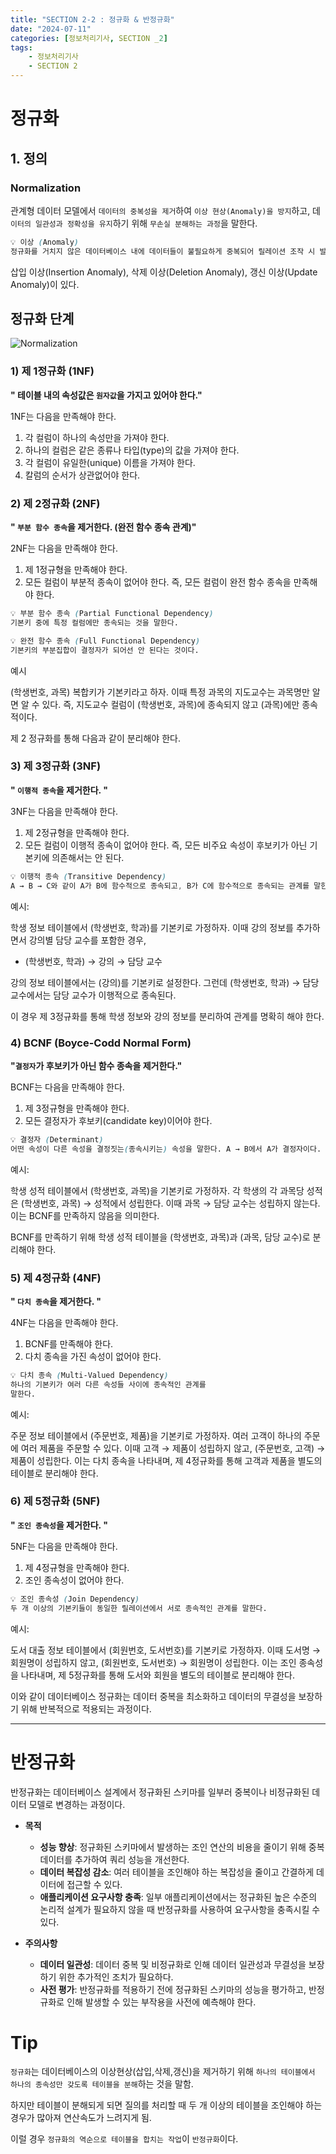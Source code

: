 ```yaml
---
title: "SECTION 2-2 : 정규화 & 반정규화"
date: "2024-07-11"
categories: [정보처리기사, SECTION _2]
tags:
    - 정보처리기사 
    - SECTION 2
---
```


# 정규화
## 1. 정의
### Normalization
관계형 데이터 모델에서 `데이터의 중복성을 제거`하여 `이상 현상(Anomaly)을 방지`하고, 데`이터의 일관성과 정확성을 유지`하기 위해 `무손실 분해하는 과정`을 말한다.

```css
💡 이상 (Anomaly)
정규화를 거치지 않은 데이터베이스 내에 데이터들이 불필요하게 중복되어 릴레이션 조작 시 발생하는 예기치 않은 현상을 말한다.
```

삽입 이상(Insertion Anomaly), 삭제 이상(Deletion Anomaly), 갱신 이상(Update Anomaly)이 있다.

## 정규화 단계
![Normalization](/assets/img/IPE/Normalization.png)

### 1) 제 1정규화 (1NF)
**" 테이블 내의 속성값은 `원자값`을 가지고 있어야 한다."**

1NF는 다음을 만족해야 한다.

1. 각 컬럼이 하나의 속성만을 가져야 한다.
2. 하나의 컬럼은 같은 종류나 타입(type)의 값을 가져야 한다.
3. 각 컬럼이 유일한(unique) 이름을 가져야 한다.
4. 칼럼의 순서가 상관없어야 한다.

### 2) 제 2정규화 (2NF)
**" `부분 함수 종속`을 제거한다. (완전 함수 종속 관계)"**

2NF는 다음을 만족해야 한다.

1. 제 1정규형을 만족해야 한다.
2. 모든 컬럼이 부분적 종속이 없어야 한다. 즉, 모든 컬럼이 완전 함수 종속을 만족해야 한다.

```css
💡 부분 함수 종속 (Partial Functional Dependency)
기본키 중에 특정 컬럼에만 종속되는 것을 말한다.

💡 완전 함수 종속 (Full Functional Dependency)
기본키의 부분집합이 결정자가 되어선 안 된다는 것이다.
```

예시

(학생번호, 과목) 복합키가 기본키라고 하자.
이때 특정 과목의 지도교수는 과목명만 알면 알 수 있다. 즉, 지도교수 컬럼이 (학생번호, 과목)에 종속되지 않고 (과목)에만 종속적이다.

제 2 정규화를 통해 다음과 같이 분리해야 한다.

### 3) 제 3정규화 (3NF)
**" `이행적 종속`을 제거한다. "**

3NF는 다음을 만족해야 한다.

1. 제 2정규형을 만족해야 한다.
2. 모든 컬럼이 이행적 종속이 없어야 한다. 즉, 모든 비주요 속성이 후보키가 아닌 기본키에 의존해서는 안 된다.

```css
💡 이행적 종속 (Transitive Dependency)
A → B → C와 같이 A가 B에 함수적으로 종속되고, B가 C에 함수적으로 종속되는 관계를 말한다.
```

예시:

학생 정보 테이블에서 (학생번호, 학과)를 기본키로 가정하자. 이때 강의 정보를 추가하면서 강의별 담당 교수를 포함한 경우,

* (학생번호, 학과) → 강의 → 담당 교수

강의 정보 테이블에서는 (강의)를 기본키로 설정한다. 그런데 (학생번호, 학과) → 담당 교수에서는 담당 교수가 이행적으로 종속된다.

이 경우 제 3정규화를 통해 학생 정보와 강의 정보를 분리하여 관계를 명확히 해야 한다.

### 4) BCNF (Boyce-Codd Normal Form)
**"`결정자`가 후보키가 아닌 함수 종속을 제거한다."**

BCNF는 다음을 만족해야 한다.
1. 제 3정규형을 만족해야 한다.
2. 모든 결정자가 후보키(candidate key)이어야 한다.

```css
💡 결정자 (Determinant)
어떤 속성이 다른 속성을 결정짓는(종속시키는) 속성을 말한다. A → B에서 A가 결정자이다.
```

예시:

학생 성적 테이블에서 (학생번호, 과목)을 기본키로 가정하자. 각 학생의 각 과목당 성적은 (학생번호, 과목) → 성적에서 성립한다. 이때 과목 → 담당 교수는 성립하지 않는다. 이는 BCNF를 만족하지 않음을 의미한다.

BCNF를 만족하기 위해 학생 성적 테이블을 (학생번호, 과목)과 (과목, 담당 교수)로 분리해야 한다.

### 5) 제 4정규화 (4NF)
**" `다치 종속`을 제거한다. "**

4NF는 다음을 만족해야 한다.
1. BCNF를 만족해야 한다.
2. 다치 종속을 가진 속성이 없어야 한다.

```css
💡 다치 종속 (Multi-Valued Dependency)
하나의 기본키가 여러 다른 속성들 사이에 종속적인 관계를 
말한다.
```
예시:

주문 정보 테이블에서 (주문번호, 제품)을 기본키로 가정하자. 여러 고객이 하나의 주문에 여러 제품을 주문할 수 있다. 이때 고객 → 제품이 성립하지 않고, (주문번호, 고객) → 제품이 성립한다. 이는 다치 종속을 나타내며, 제 4정규화를 통해 고객과 제품을 별도의 테이블로 분리해야 한다.

### 6) 제 5정규화 (5NF)
**" `조인 종속성`을 제거한다. "**

5NF는 다음을 만족해야 한다.
1. 제 4정규형을 만족해야 한다.
2. 조인 종속성이 없어야 한다.

```css
💡 조인 종속성 (Join Dependency)
두 개 이상의 기본키들이 동일한 릴레이션에서 서로 종속적인 관계를 말한다.
```
예시:

도서 대출 정보 테이블에서 (회원번호, 도서번호)를 기본키로 가정하자. 이때 도서명 → 회원명이 성립하지 않고, (회원번호, 도서번호) → 회원명이 성립한다. 이는 조인 종속성을 나타내며, 제 5정규화를 통해 도서와 회원을 별도의 테이블로 분리해야 한다.

이와 같이 데이터베이스 정규화는 데이터 중복을 최소화하고 데이터의 무결성을 보장하기 위해 반복적으로 적용되는 과정이다.

-------------------------

# 반정규화

반정규화는 데이터베이스 설계에서 정규화된 스키마를 일부러 중복이나 비정규화된 데이터 모델로 변경하는 과정이다.

- **목적**
  - **성능 향상**: 정규화된 스키마에서 발생하는 조인 연산의 비용을 줄이기 위해 중복 데이터를 추가하여 쿼리 성능을 개선한다.
  - **데이터 복잡성 감소**: 여러 테이블을 조인해야 하는 복잡성을 줄이고 간결하게 데이터에 접근할 수 있다.
  - **애플리케이션 요구사항 충족**: 일부 애플리케이션에서는 정규화된 높은 수준의 논리적 설계가 필요하지 않을 때 반정규화를 사용하여 요구사항을 충족시킬 수 있다.

- **주의사항**
  - **데이터 일관성**: 데이터 중복 및 비정규화로 인해 데이터 일관성과 무결성을 보장하기 위한 추가적인 조치가 필요하다.
  - **사전 평가**: 반정규화를 적용하기 전에 정규화된 스키마의 성능을 평가하고, 반정규화로 인해 발생할 수 있는 부작용을 사전에 예측해야 한다.


# Tip
`정규화`는 데이터베이스의 이상현상(삽입,삭제,갱신)을 제거하기 위해 `하나의 테이블에서 하나의 종속성만 갖도록 테이블을 분해`하는 것을 말함.

하지만 테이블이 분해되게 되면 질의를 처리할 때 두 개 이상의 테이블을 조인해야 하는 경우가 많아져 연산속도가 느려지게 됨.

이럴 경우 `정규화의 역순으로 테이블을 합치는 작업`이 `반정규화`이다.
